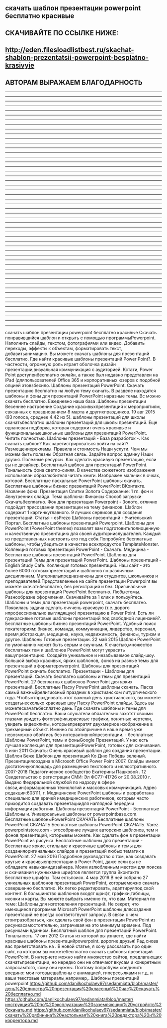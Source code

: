 скачать шаблон презентации powerpoint бесплатно красивые
--------------------------------------------------
СКАЧИВАЙТЕ ПО ССЫЛКЕ НИЖЕ:
--------------------------------------------------
http://eden.filesloadlistbest.ru/skachat-shablon-prezentatsii-powerpoint-besplatno-krasivyie
--------------------------------------------------
АВТОРАМ ВЫРАЖАЕМ БЛАГОДАРНОСТЬ
--------------------------------------------------
--------------------------------------------------
--------------------------------------------------
--------------------------------------------------
--------------------------------------------------
--------------------------------------------------
--------------------------------------------------
--------------------------------------------------
--------------------------------------------------
--------------------------------------------------
--------------------------------------------------
--------------------------------------------------
--------------------------------------------------
--------------------------------------------------
--------------------------------------------------
--------------------------------------------------
--------------------------------------------------
--------------------------------------------------
--------------------------------------------------
--------------------------------------------------
--------------------------------------------------
--------------------------------------------------
--------------------------------------------------
--------------------------------------------------
--------------------------------------------------
--------------------------------------------------
--------------------------------------------------
--------------------------------------------------
--------------------------------------------------
--------------------------------------------------
--------------------------------------------------
--------------------------------------------------
--------------------------------------------------
--------------------------------------------------
--------------------------------------------------
--------------------------------------------------
--------------------------------------------------
--------------------------------------------------
--------------------------------------------------
--------------------------------------------------
--------------------------------------------------
--------------------------------------------------
--------------------------------------------------
--------------------------------------------------
--------------------------------------------------
--------------------------------------------------
--------------------------------------------------
--------------------------------------------------
--------------------------------------------------
--------------------------------------------------
--------------------------------------------------
--------------------------------------------------
скачать шаблон презентации powerpoint бесплатно красивые Скачать понравившийся шаблон и открыть с помощью программыPowerpoint.  Наполнить слайды, текстом, фотографиями или видео. Добавить переходы, эффекты к объектам, форматировать текст, добавитьанимацию. Вы можете скачать шаблоны для презентаций бесплатно. Где найти красивые шаблоны презентаций Power Point?. В частности, огромную роль играет оболочка  дизайн презентации,визуальная коммуникация с аудиторией.  Кстати, Power Point доступенбесплатно онлайн, а также был недавно представлен на iPad (дляпользователей Office 365 и корпоративных юзеров с подобной опцией  этовзбесило. Шаблоны презентаций PowerPoint. Скачать презентацию бесплатно на любую тему скачать. В разделе находятся шаблоны и фоны для презентаций PowerPoint наразные темы.  Вс можно скачать бесплатно. Ежедневно наша база .Шаблоны презентации Весеннее настроение Создание красивыхпрезентаций к мероприятиям, связанных с празднованием 8 марта и другихпраздников. 19 авг 2015  (93 голоса, среднее 4.42 из 5). шаблоны презентаций для школы скачатьбесплатно шаблоны презентаций для школы  презентаций. Еще однановая подборка, которая содержит очень красивые и функциональныешкольные шаблоны для презентаций PowerPoint. Читать полностью. Шаблоны презентаций - База разработок  -. Как скачать шаблон? Как зарегистрироваться  войти на сайт? Размещениерекламы. Правила и стоимость  Наши услуги. Чем мы можем быть полезны Обратная связь. Задайте вопрос админу  Наши друзья. Полезные ресурсы. Как сделать красивую презентацию, если вы не дизайнер. Бесплатный шаблон для презентаций PowerPoint. Тональность фона светло-синяя. В качестве сюжетного изображения использован образлюбителя читать книги. Изображен мальчик в очках, которой. Бесплатные пасхальные PowerPoint шаблоны скачать. Бесплатные шаблоны бизнес презентаций PowerPoint  ВКонтакте. Название фона: Презентация Слитки Золота Содержание: 1 гл. фон и 4внутренних слайда. Тема шаблона: Финансы Способ загрузки: Скачатьбесплатно. Фон для презентации Powerpoint - Золото, отлично подойдет присоздании презентации на тему финансов. Шаблон содержит 1 картинкуглавного. 9 лучших сервисов для создания презентаций. Статья - esPrezo
Шаблоны презентаций - Учительский Портал. Бесплатные шаблоны презентаций Powerpoint. Шаблоны для PowerPoint (PowerPoint themes) позволят вам подготовитьполноценную и качественную презентацию для своей аудиториислушателей. Каждый из представленных  настроить его под себя.Попробуйте бесплатные шаблоны, чтобы убедиться в качестве всехпродуктов TemplateMonster. Коллекция готовых презентаций PowerPoint - Скачать. Медицина - Бесплатные шаблоны презентаций PowerPoint. Шаблоны для презентаций  Темы для презентаций PowerPoint. Шаблоны презентаций - English Study Cafe. Коллекция готовых презентаций. Наш сайт - это более 6000 готовыхпрезентаций и шаблонов по различным дисциплинам. Материалыпредназначены для студентов, школьников и преподавателей.Представленные на сайте презентации Powerpoint вы можете скачатьбесплатно, без регистраций и без. Оригинальные шаблоны для презентаций PowerPoint бесплатно. Любыетемы. Разнообразие оформления. Скачивайте за 1 клик и пользуйтесь. Шаблоны и темы для презентаций powerpoint, скачать бесплатно. Появилась задача сделать очччень красивую (т.е. дорого ипрофессионально выглядящую) презентацию в Power Point. Есть ли гдекрасивые готовые шаблоны презентаций под свободной лицензией?. Бесплатные шаблоны бизнес презентаций PowerPoint. Удобный поиск покатегориям: бизнес, команда, коммуникация, лидерство, персонал, время,абстракция, медицина, наука, недвижимость, финансы, туризм и другое. Шаблоны  Готовые презентации. 22 май 2015  Шаблон PowerPoint по умолчанию может быть серым и скучным. К счастью,множество бесплатных тем и шаблонов PowerPoint могут украсить вашупрезентацию. Создайте уникальное и незабываемое слайд-шоу. Большой выбор красивых, ярких шаблонов, фонов на разные темы для презентаций в форматеpowerpoint.
Шаблоны для презентаций PowerPoint скачать бесплатно. Презентации - Шаблоны для презентаций. Скачать бесплатно шаблоны и темы для презентаций PowerPoint. 27 бесплатных шаблонов PowerPoint для ярких презентаций. Бесплатные Пасху PowerPoint шаблоны скачать. Пасха самый важныйрелигиозный праздник в христианском литургического года. Чтобыотпраздновать этот важный день христианского, вы можете создатьнесколько красивых шоу Пасху PowerPoint слайды. Здесь вы можетескачатьбесплатно день. Где скачать шаблоны и темы для PowerPoint бесплатно. Ваши слушатели обязательно захотят своими глазами увидеть фотографии,красивые графики, понятные чертежи, увидеть видеоклипы, которыепревратят двухмерное изображение в трехмерный объект. Именно по этойпричине в наше время уже невозможно обойтись без интерактивнойпрезентации. - бесплатные Шаблоны PowerPoint, темы и фоныGoogle Презентаций. У нас есть лучшая коллекция для презентацийPowerPoint, готовых для скачивания. 5 июн 2011  Скачать:  Очень красивый шаблон для создания презентации.  Шаблон Беже Шаблон для презентаций Ко Дню Победы зеленый. Презентациясоздана в Microsoft Office Power Point 2007. Слайды имеют достаточнуюплощадь для размещения текстового и иллюстративного. 2007-2018 Педагогическое сообщество Екатерины Пашковой  . 12 Свидетельство о регистрации СМИ: Эл ФС77-41726 от 20.08.2010 г. Выдано Федеральной службой по надзору в сфере связи,информационных технологий и массовых коммуникаций. Адрес редакции:603111, г. Медицинские PowerPoint шаблоны и разработана специально для врачей имедицинских работников, которым часто приходится создавать презентациидля наглядной передачи информации работник. Шаблоны презентаций PowerPoint - Бесплатные Шаблоны и. Универсальные шаблоны от powerpointbase.com. Бесплатные шаблоныPowerPoint СКАЧАТЬ  Бесплатные шаблоны PowerPoint СКАЧАТЬ Бесплатные шаблоны PowerPoint СКАЧАТЬ. Varez. powerpointstore.com - этособрание лучших авторских шаблонов, тем и фонов презентаций, которыевы можете. Как сделать фон в презентации PowerPoint из рисунка. Бесплатные шаблоны для презентаций -
Бесплатные яркие, стильные и красочные шаблоны и темы для созданияоригинальных слайдов и презентаций любых тематик в PowerPoint. 27 май 2016  Подробное руководство о том, как создавать крутые и красивыепрезентации в Power Point, даже если вы не обладаете навыкамидизайнера.  Моим излюбленным местом для поиска и скачивания нужныхмне шрифтов является группа Вконтакте Бесплатные шрифты. Там естьпоиск. 4 мар 2016  В ней собрано 27 уникальных шаблонов презентаций PowerPoint, которыеможно скачать совершенно бесплатно. Их легко редактировать, адаптируяпод свой контент. В большинство шаблонов входят шрифт, графики,таблицы, иконки и карты. Вы можете выбрать именно то, что вам. Материал по теме: Шаблоны для изготовления презентаций. Не секрет, что имеющиеся программе Microsoft PowerPoint шаблоны длясоздания презентаций не всегда соответствуют запросу. В связи с чем стоитразобраться, как сделать свой фон в презентации PowerPoint из рисункасамостоятельно, затрачивая на это минимум времени. Под рисунками вданном. Бесплатный шаблон для презентаций PowerPoint. Тональность. 17 окт 2012  Статья из которой вы узнаете, где найти красивые шаблоны презентацийpowerpoint.  дорогие друзья! Рад снова вас приветствовать на . В новой статье, я хочу рассказать про один сайт, на котором вы можетебесплатно скачать шаблоны презетаций PowerPoint. В интернете можно найти множество сайтов, предлагающих скачатьпрезентации, но нередко они не отвечают вкусам и конкретным запросамтого, кому они нужны. Поэтому попробуем соединить воедино: мои готовыешаблоны с анимацией, гиперссылками и т.д. и ваши текстовые материалы,например,. Шаблоны презентаций powerpoint
https://github.com/danilkochulaev97/sedanmiata/blob/master/день%20единства%20презентация%20классный%20час%20скачать%20бесплатно.md
https://github.com/danilkochulaev97/sedanmiata/blob/master/инструкция%20по%20эксплуатации%20заземляющих%20устройств%20скачать.md
https://github.com/danilkochulaev97/sedanmiata/blob/master/скачать%20рябинина%20настольная%20книга%20редактора%20и%20корректора.md